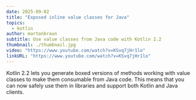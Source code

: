 ```yaml
---
date: 2025-09-02
title: "Exposed inline value classes for Java"
topics:
  - kotlin
author: martonbraun
subtitle: Use value classes from Java code with Kotlin 2.2
thumbnail: ./thumbnail.jpg
video: "https://www.youtube.com/watch?v=KSvq7jHr1lo"
linkURL: "https://www.youtube.com/watch?v=KSvq7jHr1lo"
---
```


Kotlin 2.2 lets you generate boxed versions of methods working with value classes to make them consumable from Java code. This means that you can now safely use them in libraries and support both Kotlin and Java clients.

